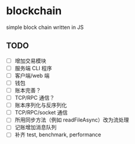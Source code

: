# blockchain
simple block chain written in JS

## TODO

- [ ] 增加交易模块
- [ ] 服务端 CLI 程序
- [ ] 客户端/web 端
- [ ] 钱包
- [ ] 账本完善？
- [ ] TCP/RPC 通信？
- [ ] 账本序列化与反序列化
- [ ] TCP/RPC/socket 通信
- [ ] 所用同步方法（例如 readFileAsync）改为流处理
- [ ] 记账增加消息队列
- [ ] 补齐 test, benchmark, performance
